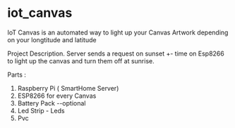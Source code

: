 # iot_canvas
IoT Canvas is an automated way to light up your Canvas Artwork depending on your longtitude and latitude

Project Description.
Server sends a request on sunset +- time on Esp8266 to light up the canvas and turn them off at sunrise.  

Parts :

1) Raspberry Pi ( SmartHome Server)
2) ESP8266 for every Canvas 
3) Battery Pack --optional
4) Led Strip - Leds
4) Pvc


